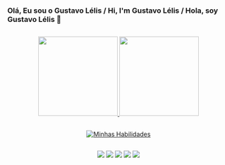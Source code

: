 ### Olá, Eu sou o Gustavo Lélis / Hi, I'm Gustavo Lélis / Hola, soy Gustavo Lélis 👋

<!-- - 🔭 I’m currently working on ... -->

##

<div align="center">
  
  <a href="https://github.com/LelisGustavo">
  <img height="180em" src="https://github-readme-stats.vercel.app/api?username=LelisGustavo&show_icons=true&theme=dark&include_all_commits=true&count_private=true"/>
  <img height="180em" src="https://github-readme-stats.vercel.app/api/top-langs/?username=LelisGustavo&layout=compact&langs_count=7&theme=dark"/>
    
</div>
  
##
  
<div align="center">
  
  [![Minhas Habilidades](https://skillicons.dev/icons?i=html,css,js,php,mysql
)](https://skillicons.dev)

</div>

##

<div align="center"> 

  <a href="https://wa.me/5519993576996/?text=Olá Gustavo! Estou entrando com contato com você através do GitHub!" target="_blank"><img src="https://img.shields.io/badge/WhatsApp-25D366?style=for-the-badge&logo=whatsapp&logoColor=white"></a>
  <a href="https://www.instagram.com/lelisshark/" target="_blank"><img src="https://img.shields.io/badge/-Instagram-%23E4405F?style=for-the-badge&logo=instagram&logoColor=white"></a>
  <a href="https://www.facebook.com/LelisGustavo" target="_blank"><img src="https://img.shields.io/badge/Facebook-1877F2?style=for-the-badge&logo=facebook&logoColor=white"></a>
  <a href="mailto:lelisgustavo@hotmail.com" target="_blank"><img src="https://img.shields.io/badge/Microsoft_Outlook-0078D4?style=for-the-badge&logo=microsoft-outlook&logoColor=white"></a>
  <a href="https://www.linkedin.com/in/gustavo-lélis-a2305921a/" target="_blank"><img src="https://img.shields.io/badge/-LinkedIn-%230077B5?style=for-the-badge&logo=linkedin&logoColor=white"></a> 
  
</div>

